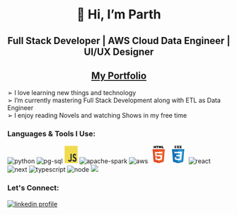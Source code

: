 <h1 align="center">👋 Hi, I’m Parth</h1> 
<h2 align="center">Full Stack Developer <span>|</span> AWS Cloud Data Engineer <span>|</span> UI/UX Designer</h2>
<h2 align="center"><a href="https://parth-sharma.netlify.app/">My Portfolio</a></h2>
   

➢ I love learning new things and technology<br>
➢ I’m currently mastering Full Stack Development along with ETL as Data Engineer<br>
➢ I enjoy reading Novels and watching Shows in my free time<br>
 


<h3>Languages & Tools I Use:</h3>
<p>
   <img src="https://cdn.jsdelivr.net/gh/devicons/devicon/icons/python/python-original.svg" alt="python" width="40" height="40"/>
   <img src="https://cdn.jsdelivr.net/gh/devicons/devicon/icons/postgresql/postgresql-original-wordmark.svg" alt="pg-sql" width="40" height="40"/>
   <img src="https://raw.githubusercontent.com/devicons/devicon/master/icons/javascript/javascript-original.svg" alt="javascript" width="30" height="40"/>
   <img src="https://api.iconify.design/devicon-plain/apachespark-wordmark.svg" alt="apache-spark" width="30" height="40"/>
   <img src="https://cdn.jsdelivr.net/gh/devicons/devicon/icons/amazonwebservices/amazonwebservices-original-wordmark.svg" alt="aws" width="40" height="40"/>
   <img src="https://raw.githubusercontent.com/devicons/devicon/master/icons/html5/html5-original-wordmark.svg" alt="html5" width="40" height="40"/>
   <img src="https://raw.githubusercontent.com/devicons/devicon/master/icons/css3/css3-original-wordmark.svg" alt="css3" width="40" height="40"/>
   <img src="https://cdn.jsdelivr.net/gh/devicons/devicon/icons/react/react-original.svg" alt="react" width="40" height="40"/>
   <img src="https://cdn.jsdelivr.net/gh/devicons/devicon/icons/nextjs/nextjs-original.svg" alt="next" width="40" height="40"/>
   <img src="https://cdn.jsdelivr.net/gh/devicons/devicon/icons/typescript/typescript-original.svg" alt="typescript" width="40" height="40"/>
   <img src="https://cdn.jsdelivr.net/gh/devicons/devicon/icons/nodejs/nodejs-original-wordmark.svg" alt="node" width="40" height="40"/>
   <img src="https://cdn.jsdelivr.net/gh/devicons/devicon/icons/mongodb/mongodb-original-wordmark.svg" />
</p>

<h3>Let's Connect:</h3>

<p><a href="https://www.linkedin.com/in/parth-sharma-b3b441150/" target="_blank"><img align="center" src="https://cdn.jsdelivr.net/gh/devicons/devicon/icons/linkedin/linkedin-original.svg" alt="linkedin profile" height="auto" width="30"/></a>
</p>
